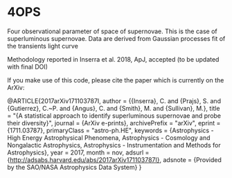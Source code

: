 # 4OPS
Four observational parameter of space of supernovae. This is the case of superluminous supernovae. Data are derived from Gaussian processes fit of the transients light curve

Methodology reported in Inserra et al. 2018, ApJ, accepted (to be updated with final DOI)

If you make use of this code, please cite the paper which is currently on the ArXiv:

@ARTICLE{2017arXiv171103787I,
   author = {{Inserra}, C. and {Prajs}, S. and {Gutierrez}, C.~P. and {Angus}, C. and 
	{Smith}, M. and {Sullivan}, M.},
    title = "{A statistical approach to identify superluminous supernovae and probe their diversity}",
  journal = {ArXiv e-prints},
archivePrefix = "arXiv",
   eprint = {1711.03787},
 primaryClass = "astro-ph.HE",
 keywords = {Astrophysics - High Energy Astrophysical Phenomena, Astrophysics - Cosmology and Nongalactic Astrophysics, Astrophysics - Instrumentation and Methods for Astrophysics},
     year = 2017,
    month = nov,
   adsurl = {http://adsabs.harvard.edu/abs/2017arXiv171103787I},
  adsnote = {Provided by the SAO/NASA Astrophysics Data System}
}
